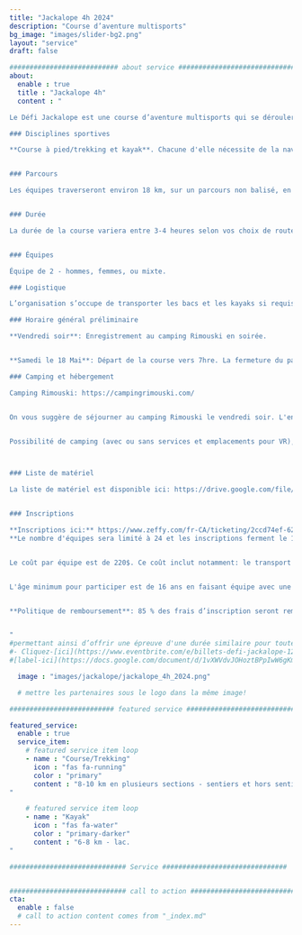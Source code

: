 ```yaml
---
title: "Jackalope 4h 2024"
description: "Course d’aventure multisports"
bg_image: "images/slider-bg2.png"
layout: "service"
draft: false

########################### about service #############################
about:
  enable : true
  title : "Jackalope 4h"
  content : "

Le Défi Jackalope est une course d’aventure multisports qui se déroulera le 18 mai 2024 dans les environs de Rimouski (QC). Cet événement souhaite offrir une aventure sportive et humaine mémorable aux équipes, tout en leur faisant découvrir la beauté et les attraits du Bas-Saint-Laurent.

### Disciplines sportives

**Course à pied/trekking et kayak**. Chacune d'elle nécessite de la navigation à la carte et à la boussole. Les distances indiquées ci-bas sont susceptibles de varier légèrement du parcours final. Vous devez avoir de l'expérience dans toutes les disciplines touchées par la course.


### Parcours

Les équipes traverseront environ 18 km, sur un parcours non balisé, en s’orientant avec cartes et boussole. Cette épreuve s'adresse aux personnes qui souhaitent découvrir le sport ou aux athlètes désirant un défi d'une durée plus courte. Ainsi, plusieurs points de contrôle seront optionnels afin que chaque équipe puisse choisir un niveau de difficulté correspondant à ses objectifs. Le parcours demeurera secret jusqu’à la journée avant la course.


### Durée

La durée de la course variera entre 3-4 heures selon vos choix de routes, vos choix de points de contrôle et votre vitesse. Il y aura des barrières horaires à différentes étapes du parcours.


### Équipes

Équipe de 2 - hommes, femmes, ou mixte.

### Logistique

L’organisation s’occupe de transporter les bacs et les kayaks si requis. Il n’y aura pas de ravitaillement sur le parcours, mais les équipes auront accès à des bacs lors de certaines transitions entre les épreuves. Le kayak est fournit avec votre inscription et le modèle sera le suivant: https://www.rtmkayaks.com/optimo-evo-confort/

### Horaire général préliminaire

**Vendredi soir**: Enregistrement au camping Rimouski en soirée.


**Samedi le 18 Mai**: Départ de la course vers 7hre. La fermeture du parcours et la remise des prix auront lieu en mi-journée.

### Camping et hébergement

Camping Rimouski: https://campingrimouski.com/


On vous suggère de séjourner au camping Rimouski le vendredi soir. L'enregistrement se fera sur place. Ne tardez pas à réserver si vous désirez un type d'hébergement particulier.


Possibilité de camping (avec ou sans services et emplacements pour VR), motel et prêts-à-camper. Réservez directement avec le camping et mentionnez votre appartenance au défi Jackalope pour bénéficier d'un rabais.



### Liste de matériel

La liste de matériel est disponible ici: https://drive.google.com/file/d/1boce3wKrugp-4gJx-YcIaU6bc3y0Hf9J/view?usp=sharing


### Inscriptions

**Inscriptions ici:** https://www.zeffy.com/fr-CA/ticketing/2ccd74ef-6234-4ed2-a1b6-40f6c0aa370c
**Le nombre d'équipes sera limité à 24 et les inscriptions ferment le 1 Mai 2024.**


Le coût par équipe est de 220$. Ce coût inclut notamment: le transport de vos bacs et du kayak (si requis), la location d'un kayak, la conception du parcours et des cartes et le repas d'après-course.


L'âge minimum pour participer est de 16 ans en faisant équipe avec une personne adulte. Cela nécessite l'approbation par la direction de course. Communiquez avec nous au préalable afin d'en discuter.


**Politique de remboursement**: 85 % des frais d’inscription seront remboursés jusqu’au 1 février 2024. Entre le 2 février et le 1 avril 2024, 50 % des frais d’inscription seront remboursés. Entre le 2 avril et le 1 mai 2024, 25% des frais d’inscription seront remboursés. Entre le 2 mai 2024 et le jour de la course, aucun remboursement sera émis. Jusqu’au 2 mai, les équipes ont la possibilité de transférer leur inscription après en avoir informé le comité organisateur. Dans tous les cas, des frais de transaction seront à la charge des équipes.


"
#permettant ainsi d’offrir une épreuve d'une durée similaire pour toutes les équipes.
#- Cliquez-[ici](https://www.eventbrite.com/e/billets-defi-jackalope-12h-2022-245827264967)!
#[label-ici](https://docs.google.com/document/d/1vXWVdvJOHoztBPpIwW6gKmgLnIvYCMgz/edit?usp=sharing&ouid=101057629570461989254&rtpof=true&sd=true)

  image : "images/jackalope/jackalope_4h_2024.png"

  # mettre les partenaires sous le logo dans la même image!

########################## featured service ############################

featured_service:
  enable : true
  service_item:
    # featured service item loop
    - name : "Course/Trekking"
      icon : "fas fa-running"
      color : "primary"
      content : "8-10 km en plusieurs sections - sentiers et hors sentiers, traverse possible de cours d'eau et de marais.
"

    # featured service item loop
    - name : "Kayak"
      icon : "fas fa-water"
      color : "primary-darker"
      content : "6-8 km - lac.
"

############################# Service ###############################


############################# call to action #################################
cta:
  enable : false
  # call to action content comes from "_index.md"
---
```

